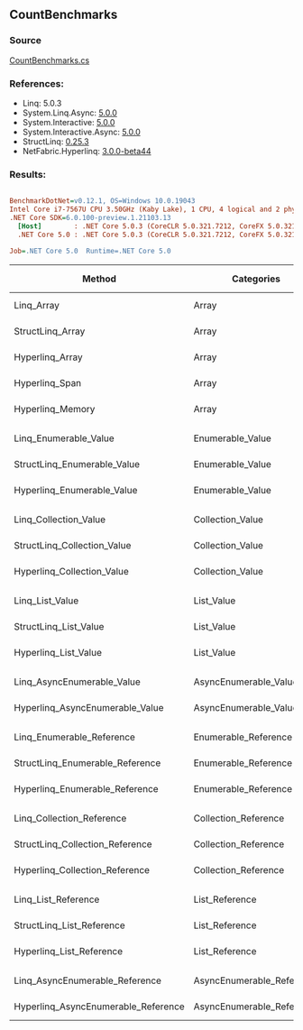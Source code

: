 ﻿## CountBenchmarks

### Source
[CountBenchmarks.cs](../NetFabric.Hyperlinq.Benchmarks/Benchmarks/CountBenchmarks.cs)

### References:
- Linq: 5.0.3
- System.Linq.Async: [5.0.0](https://www.nuget.org/packages/System.Linq.Async/5.0.0)
- System.Interactive: [5.0.0](https://www.nuget.org/packages/System.Interactive/5.0.0)
- System.Interactive.Async: [5.0.0](https://www.nuget.org/packages/System.Interactive.Async/5.0.0)
- StructLinq: [0.25.3](https://www.nuget.org/packages/StructLinq/0.25.3)
- NetFabric.Hyperlinq: [3.0.0-beta44](https://www.nuget.org/packages/NetFabric.Hyperlinq/3.0.0-beta44)

### Results:
``` ini

BenchmarkDotNet=v0.12.1, OS=Windows 10.0.19043
Intel Core i7-7567U CPU 3.50GHz (Kaby Lake), 1 CPU, 4 logical and 2 physical cores
.NET Core SDK=6.0.100-preview.1.21103.13
  [Host]        : .NET Core 5.0.3 (CoreCLR 5.0.321.7212, CoreFX 5.0.321.7212), X64 RyuJIT
  .NET Core 5.0 : .NET Core 5.0.3 (CoreCLR 5.0.321.7212, CoreFX 5.0.321.7212), X64 RyuJIT

Job=.NET Core 5.0  Runtime=.NET Core 5.0  

```
|                              Method |                Categories | Count |          Mean |     Error |    StdDev |  Ratio | RatioSD |  Gen 0 | Gen 1 | Gen 2 | Allocated |
|------------------------------------ |-------------------------- |------ |--------------:|----------:|----------:|-------:|--------:|-------:|------:|------:|----------:|
|                          Linq_Array |                     Array |   100 |    10.1518 ns | 0.0942 ns | 0.0835 ns |   1.00 |    0.00 |      - |     - |     - |         - |
|                    StructLinq_Array |                     Array |   100 |     0.5890 ns | 0.0131 ns | 0.0123 ns |   0.06 |    0.00 |      - |     - |     - |         - |
|                     Hyperlinq_Array |                     Array |   100 |     7.7152 ns | 0.0200 ns | 0.0187 ns |   0.76 |    0.01 |      - |     - |     - |         - |
|                      Hyperlinq_Span |                     Array |   100 |     7.9371 ns | 0.0230 ns | 0.0192 ns |   0.78 |    0.01 |      - |     - |     - |         - |
|                    Hyperlinq_Memory |                     Array |   100 |    10.3814 ns | 0.0363 ns | 0.0339 ns |   1.02 |    0.01 |      - |     - |     - |         - |
|                                     |                           |       |               |           |           |        |         |        |       |       |           |
|               Linq_Enumerable_Value |          Enumerable_Value |   100 |   392.1758 ns | 1.6536 ns | 1.4659 ns |   1.00 |    0.00 | 0.0153 |     - |     - |      32 B |
|         StructLinq_Enumerable_Value |          Enumerable_Value |   100 |   635.4958 ns | 3.6217 ns | 3.2106 ns |   1.62 |    0.01 | 0.0153 |     - |     - |      32 B |
|          Hyperlinq_Enumerable_Value |          Enumerable_Value |   100 |   143.7120 ns | 0.4822 ns | 0.4511 ns |   0.37 |    0.00 |      - |     - |     - |         - |
|                                     |                           |       |               |           |           |        |         |        |       |       |           |
|               Linq_Collection_Value |          Collection_Value |   100 |     4.8035 ns | 0.0205 ns | 0.0181 ns |   1.00 |    0.00 |      - |     - |     - |         - |
|         StructLinq_Collection_Value |          Collection_Value |   100 |   627.8127 ns | 2.7517 ns | 2.4393 ns | 130.70 |    0.70 | 0.0153 |     - |     - |      32 B |
|          Hyperlinq_Collection_Value |          Collection_Value |   100 |     7.8100 ns | 0.0517 ns | 0.0483 ns |   1.63 |    0.01 |      - |     - |     - |         - |
|                                     |                           |       |               |           |           |        |         |        |       |       |           |
|                     Linq_List_Value |                List_Value |   100 |     5.6294 ns | 0.0570 ns | 0.0533 ns |   1.00 |    0.00 |      - |     - |     - |         - |
|               StructLinq_List_Value |                List_Value |   100 |     2.9041 ns | 0.0176 ns | 0.0156 ns |   0.52 |    0.01 |      - |     - |     - |         - |
|                Hyperlinq_List_Value |                List_Value |   100 |     1.6461 ns | 0.0100 ns | 0.0083 ns |   0.29 |    0.00 |      - |     - |     - |         - |
|                                     |                           |       |               |           |           |        |         |        |       |       |           |
|          Linq_AsyncEnumerable_Value |     AsyncEnumerable_Value |   100 | 2,171.3863 ns | 7.6878 ns | 6.8150 ns |   1.00 |    0.00 | 0.0191 |     - |     - |      40 B |
|     Hyperlinq_AsyncEnumerable_Value |     AsyncEnumerable_Value |   100 | 1,235.9539 ns | 5.1267 ns | 4.7955 ns |   0.57 |    0.00 |      - |     - |     - |         - |
|                                     |                           |       |               |           |           |        |         |        |       |       |           |
|           Linq_Enumerable_Reference |      Enumerable_Reference |   100 |   280.0900 ns | 1.2554 ns | 1.1129 ns |   1.00 |    0.00 | 0.0153 |     - |     - |      32 B |
|     StructLinq_Enumerable_Reference |      Enumerable_Reference |   100 |   412.1112 ns | 2.8171 ns | 2.6351 ns |   1.47 |    0.01 | 0.0153 |     - |     - |      32 B |
|      Hyperlinq_Enumerable_Reference |      Enumerable_Reference |   100 |   273.4495 ns | 1.6148 ns | 1.5105 ns |   0.98 |    0.00 | 0.0153 |     - |     - |      32 B |
|                                     |                           |       |               |           |           |        |         |        |       |       |           |
|           Linq_Collection_Reference |      Collection_Reference |   100 |     4.8175 ns | 0.0294 ns | 0.0275 ns |   1.00 |    0.00 |      - |     - |     - |         - |
|     StructLinq_Collection_Reference |      Collection_Reference |   100 |   411.6299 ns | 1.9597 ns | 1.7372 ns |  85.40 |    0.47 | 0.0153 |     - |     - |      32 B |
|      Hyperlinq_Collection_Reference |      Collection_Reference |   100 |     1.7081 ns | 0.0049 ns | 0.0041 ns |   0.35 |    0.00 |      - |     - |     - |         - |
|                                     |                           |       |               |           |           |        |         |        |       |       |           |
|                 Linq_List_Reference |            List_Reference |   100 |     5.5922 ns | 0.0365 ns | 0.0323 ns |   1.00 |    0.00 |      - |     - |     - |         - |
|           StructLinq_List_Reference |            List_Reference |   100 |   412.1295 ns | 1.9588 ns | 1.7364 ns |  73.70 |    0.48 | 0.0153 |     - |     - |      32 B |
|            Hyperlinq_List_Reference |            List_Reference |   100 |     1.8975 ns | 0.0071 ns | 0.0063 ns |   0.34 |    0.00 |      - |     - |     - |         - |
|                                     |                           |       |               |           |           |        |         |        |       |       |           |
|      Linq_AsyncEnumerable_Reference | AsyncEnumerable_Reference |   100 | 2,040.4357 ns | 6.0523 ns | 5.6613 ns |   1.00 |    0.00 | 0.0191 |     - |     - |      40 B |
| Hyperlinq_AsyncEnumerable_Reference | AsyncEnumerable_Reference |   100 | 1,876.6563 ns | 6.1977 ns | 5.7973 ns |   0.92 |    0.00 | 0.0191 |     - |     - |      40 B |
